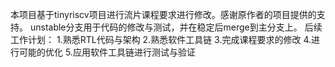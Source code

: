 本项目基于tinyriscv项目进行流片课程要求进行修改。感谢原作者的项目提供的支持。
unstable分支用于代码的修改与测试，并在稳定后merge到主分支上。
后续工作计划：
1.熟悉RTL代码与架构
2.熟悉软件工具链
3.完成课程要求的修改
4.进行可能的优化
5.应用软件工具链进行测试与验证